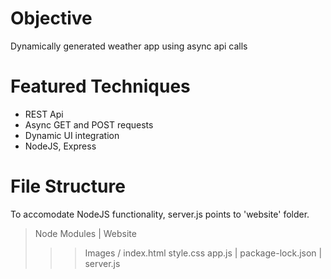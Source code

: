 # Objective
Dynamically generated weather app using async api calls

# Featured Techniques
* REST Api 
* Async GET and POST requests
* Dynamic UI integration
* NodeJS, Express

# File Structure
To accomodate NodeJS functionality, server.js points to 'website' folder. 

> Node Modules
|
> Website
> > > Images / 
> > > index.html
> > > style.css
> > > app.js
|
> package-lock.json
|
> server.js
